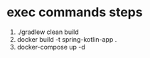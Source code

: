 # exec commands steps

1. ./gradlew clean build
2. docker build -t spring-kotlin-app .
3. docker-compose up -d